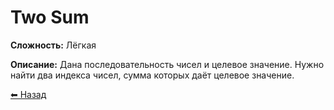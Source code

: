 # Two Sum

**Сложность:** Лёгкая

**Описание:** Дана последовательность чисел и целевое значение. Нужно найти два индекса чисел, сумма которых даёт целевое значение.

[⬅ Назад](../README.md)